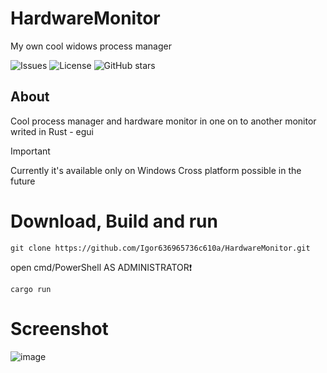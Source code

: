 # HardwareMonitor
My own cool widows process manager

![Issues](https://img.shields.io/github/issues/Igor636965736c610a/HardwareMonitor)
![License](https://img.shields.io/github/license/Igor636965736c610a/HardwareMonitor)
![GitHub stars](https://img.shields.io/github/stars/Igor636965736c610a/HardwareMonitor)

## About
Cool process manager and hardware monitor in one on to another monitor writed in Rust - egui

> [!IMPORTANT]
> Currently it's available only on Windows
> Cross platform possible in the future

# Download, Build and run
```
git clone https://github.com/Igor636965736c610a/HardwareMonitor.git
```
open cmd/PowerShell AS ADMINISTRATOR:exclamation:
```
cargo run
```
# Screenshot
![image](https://github.com/Igor636965736c610a/HardwareMonitor/assets/102369546/b976bef9-7983-4ebf-a978-18ff05a735c5)
